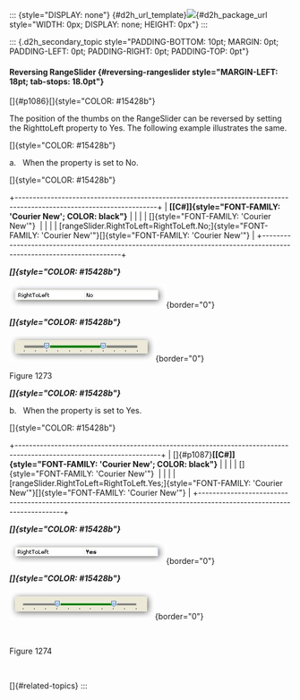 ::: {style="DISPLAY: none"}
[](ms-xhelp:///?Id=d2h_url_template){#d2h_url_template}![](!package_url!){#d2h_package_url style="WIDTH: 0px; DISPLAY: none; HEIGHT: 0px"}
:::

::: {.d2h_secondary_topic style="PADDING-BOTTOM: 10pt; MARGIN: 0pt; PADDING-LEFT: 0pt; PADDING-RIGHT: 0pt; PADDING-TOP: 0pt"}
#### Reversing RangeSlider {#reversing-rangeslider style="MARGIN-LEFT: 18pt; tab-stops: 18.0pt"}

[]{#p1086}[]{style="COLOR: #15428b"} 

The position of the thumbs on the RangeSlider can be reversed by setting the RighttoLeft property to Yes. The following example illustrates the same.

[]{style="COLOR: #15428b"} 

a.   When the property is set to No.

[]{style="COLOR: #15428b"} 

+---------------------------------------------------------------------------------------------------------------------+
| **[\[C#\]]{style="FONT-FAMILY: 'Courier New'; COLOR: black"}**                                                      |
|                                                                                                                     |
| []{style="FONT-FAMILY: 'Courier New'"}                                                                              |
|                                                                                                                     |
| [rangeSlider.RightToLeft=RightToLeft.No;]{style="FONT-FAMILY: 'Courier New'"}[]{style="FONT-FAMILY: 'Courier New'"} |
+---------------------------------------------------------------------------------------------------------------------+

***[]{style="COLOR: #15428b"}*** 

![](ImagesExt/image76_1246.jpg){border="0"}

***[]{style="COLOR: #15428b"}*** 

![](ImagesExt/image76_1247.jpg){border="0"}

Figure 1273

***[]{style="COLOR: #15428b"}*** 

b.   When the property is set to Yes.

[]{style="COLOR: #15428b"} 

+----------------------------------------------------------------------------------------------------------------------+
| []{#p1087}**[\[C#\]]{style="FONT-FAMILY: 'Courier New'; COLOR: black"}**                                             |
|                                                                                                                      |
| []{style="FONT-FAMILY: 'Courier New'"}                                                                               |
|                                                                                                                      |
| [rangeSlider.RightToLeft=RightToLeft.Yes;]{style="FONT-FAMILY: 'Courier New'"}[]{style="FONT-FAMILY: 'Courier New'"} |
+----------------------------------------------------------------------------------------------------------------------+

***[]{style="COLOR: #15428b"}*** 

![](ImagesExt/image76_1248.jpg){border="0"}

***[]{style="COLOR: #15428b"}*** 

![](ImagesExt/image76_1249.jpg){border="0"}

 

Figure 1274

 

[]{#related-topics}
:::

